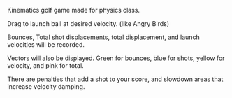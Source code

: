 Kinematics golf game made for physics class.

Drag to launch ball at desired velocity. (like Angry Birds)

Bounces, Total shot displacements, total displacement, and launch velocities will be recorded.

Vectors will also be displayed. Green for bounces, blue for shots, yellow for velocity, and pink for total.

There are penalties that add a shot to your score, and slowdown areas that increase velocity damping.
